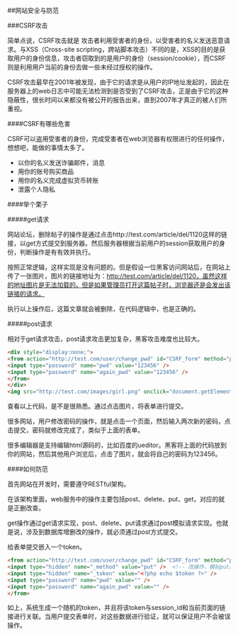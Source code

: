 ##网站安全与防范

###CSRF攻击

简单点说，CSRF攻击就是 攻击者利用受害者的身份，以受害者的名义发送恶意请求。与XSS（Cross-site scripting，跨站脚本攻击）不同的是，XSS的目的是获取用户的身份信息，攻击者窃取到的是用户的身份（session/cookie），而CSRF则是利用用户当前的身份去做一些未经过授权的操作。

CSRF攻击最早在2001年被发现，由于它的请求是从用户的IP地址发起的，因此在服务器上的web日志中可能无法检测到是否受到了CSRF攻击，正是由于它的这种隐蔽性，很长时间以来都没有被公开的报告出来，直到2007年才真正的被人们所重视。

####CSRF有哪些危害

CSRF可以盗用受害者的身份，完成受害者在web浏览器有权限进行的任何操作，想想吧，能做的事情太多了。

- 以你的名义发送诈骗邮件，消息
- 用你的账号购买商品
- 用你的名义完成虚拟货币转账
- 泄露个人隐私

####举个栗子

#####get请求

网站论坛，删除帖子的操作是通过点击http://test.com/article/del/1120这样的链接，以get方式提交到服务器。然后服务器根据当前用户的session获取用户的身份，判断操作是有有效并执行。

按照正常逻辑，这样实现是没有问题的。但是假设一位黑客访问网站后，在网站上传了一张图片，图片的链接地址为：http://test.com/article/del/1120，虽然这样的地址图片是无法加载的。但是如果管理员打开这篇帖子时，浏览器还是会发出该链接的请求。

执行以上操作后，这篇文章就会被删除，在代码逻辑中，也是正确的。

#####post请求

相对于get请求攻击，post请求攻击更加复杂，黑客攻击难度也比较大。

```html
<div style="display:none;">
<from action="http://test.com/user/change_pwd" id="CSRF_form" method="post">
<input type="password" name="pwd" value="123456" />
<input type="password" name="again_pwd" value="123456" />
</from>
</div>
<img src="http://test.com/images/girl.png" onclick="document.getElementById("CSRF_form").submit();">
```

查看以上代码，是不是很熟悉。通过点击图片，将表单进行提交。

很多网站，用户修改密码的操作，就是点击一个页面，然后输入两次新的密码，点击提交，密码就修改完成了，类似于上面的表单。

很多编辑器是支持编辑html源码的，比如百度的ueditor。黑客将上面的代码放到你的网站，然后其他用户浏览后，点击了图片，就会将自己的密码为123456。

####如何防范

首先网站在开发时，需要遵守RESTful架构。

在该架构里面，web服务中的操作主要包括post、delete、put、get，对应的就是正删改查。

get操作通过get请求实现，post、delete、put请求通过post模拟请求实现。也就是说，涉及到数据库增删改的操作，就必须通过post方式提交。

给表单提交嵌入一个token。

```html
<from action="http://test.com/user/change_pwd" id="CSRF_form" method="post">
<input type="hidden" name="_method" value="put" />  <!-- 改操作，模拟put提交  -->
<input type="hidden" name="_token" value="<?php echo $token ?>" />
<input type="password" name="pwd" value="" />
<input type="password" name="again_pwd" value="" />
</from>
```

如上，系统生成一个随机的token，并且将该token与session_id和当前页面的链接进行关联。当用户提交表单时，对这些数据进行验证，就可以保证用户不会被误操作。

###